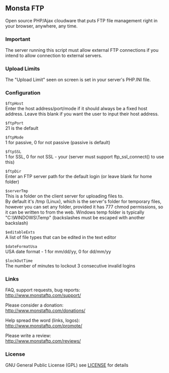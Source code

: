 ## Monsta FTP

Open source PHP/Ajax cloudware that puts FTP file management right in your browser, anywhere, any time. 

### Important

The server running this script must allow external FTP connections
if you intend to allow connection to external servers.

### Upload Limits

The "Upload Limit" seen on screen is set in your server's PHP.INI file.

### Configuration

`$ftpHost`  
Enter the host address/port/mode if it should always be a fixed host address.
Leave this blank if you want the user to input their host address.

`$ftpPort`  
21 is the default

`$ftpMode`  
1 for passive, 0 for not passive (passive is default)

`$ftpSSL`  
 1 for SSL, 0 for not SSL - your (server must support ftp_ssl_connect() to use this)
 
`$ftpDir`  
Enter an FTP server path for the default login (or leave blank for home folder)

`$serverTmp`  
This is a folder on the client server for uploading files to.  
By default it's /tmp (Linux), which is the server's folder for temporary files, however you can 
set any folder, provided it has 777 chmod permissions, so it can be written to from the web.
Windows temp folder is typically "C:\WINDOWS\Temp\" (backslashes must be escaped with another backslash)

`$editableExts`  
A list of file types that can be edited in the text editor

`$dateFormatUsa`  
USA date format - 1 for mm/dd/yy, 0 for dd/mm/yy

`$lockOutTime`  
The number of minutes to lockout 3 consecutive invalid logins

### Links

FAQ, support requests, bug reports:  
http://www.monstaftp.com/support/

Please consider a donation:  
http://www.monstaftp.com/donations/

Help spread the word (links, logos):  
http://www.monstaftp.com/promote/

Please write a review:  
http://www.monstaftp.com/reviews/

### License

GNU General Public License (GPL) see [LICENSE](LICENSE) for details
